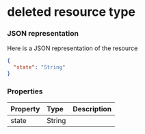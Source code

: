 # deleted resource type



### JSON representation

Here is a JSON representation of the resource

<!-- {
  "blockType": "resource",
  "optionalProperties": [

  ],
  "@odata.type": "microsoft.graph.deleted"
}-->

```json
{
  "state": "String"
}

```
### Properties
| Property	   | Type	|Description|
|:---------------|:--------|:----------|
|state|String||

<!-- uuid: 38afe315-d833-4a94-ab26-56807eaaf3eb
2015-10-15 04:07:50 UTC -->
<!-- {
  "type": "#page.annotation",
  "description": "deleted resource",
  "keywords": "",
  "section": "documentation",
  "tocPath": ""
}-->